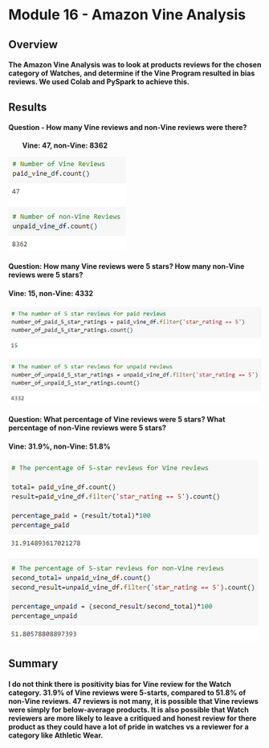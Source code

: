 # Module 16 - Amazon Vine Analysis

## Overview 

#### The Amazon Vine Analysis was to look at products reviews for the chosen category of Watches, and determine if the Vine Program resulted in bias reviews. We used Colab and PySpark to achieve this.


## Results
#### Question - How many Vine reviews and non-Vine reviews were there?
&nbsp;&nbsp;&nbsp;&nbsp;&nbsp;&nbsp; **Vine: 47, non-Vine: 8362** 

![stacked_launch_outcomes](https://github.com/charlieburd/amazon_vine_analysis/blob/main/Resources/image%20(28).png)


#### Question: How many Vine reviews were 5 stars? How many non-Vine reviews were 5 stars?
#### **Vine: 15, non-Vine: 4332** 
![stacked_launch_outcomes](https://github.com/charlieburd/amazon_vine_analysis/blob/main/Resources/image%20(29).png)


#### Question: What percentage of Vine reviews were 5 stars? What percentage of non-Vine reviews were 5 stars?
#### **Vine: 31.9%, non-Vine: 51.8%** 
![stacked_launch_outcomes](https://github.com/charlieburd/amazon_vine_analysis/blob/main/Resources/image%20(30).png)


## Summary
#### I do not think there is positivity bias for Vine review for the Watch category. 31.9% of Vine reviews were 5-starts, compared to 51.8% of non-Vine reviews. 47 reviews is not many, it is possible that Vine reviews were simply for below-average products. It is also possible that Watch reviewers are more likely to leave a critiqued and honest review for there product as they could have a lot of pride in watches vs a reviewer for a category like Athletic Wear. 

